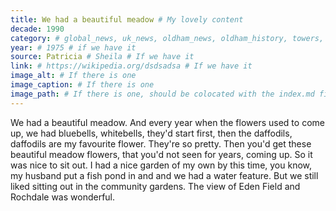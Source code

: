 ```yaml
---
title: We had a beautiful meadow # My lovely content
decade: 1990
category: # global_news, uk_news, oldham_news, oldham_history, towers, surrounding_estate # Always exactly one category
year: # 1975 # if we have it
source: Patricia # Sheila # If we have it
link: # https://wikipedia.org/dsdsadsa # If we have it
image_alt: # If there is one
image_caption: # If there is one
image_path: # If there is one, should be colocated with the index.md file in the folder
---
```

We had a beautiful meadow. And every year when the flowers used to come up, we had bluebells, whitebells, they'd start first, then the daffodils, daffodils are my favourite flower. They're so pretty. Then you'd get these beautiful meadow flowers, that you'd not seen for years, coming up. So it was nice to sit out. I had a nice garden of my own by this time, you know, my husband put a fish pond in and and we had a water feature. But we still liked sitting out in the community gardens. The view of Eden Field and Rochdale was wonderful.